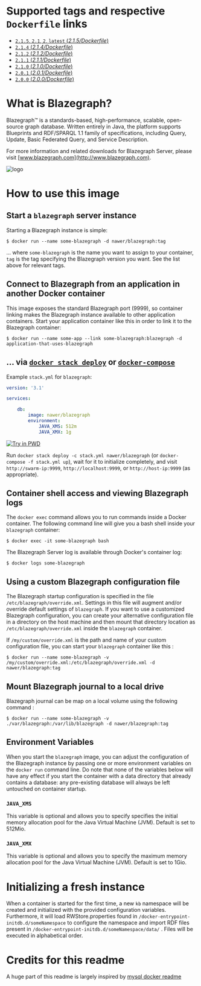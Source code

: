 
# Supported tags and respective `Dockerfile` links

-	[`2.1.5`, `2.1`, `2`, `latest` (*2.1.5/Dockerfile*)](https://github.com/nawerprod/docker-blazegraph/blob/master/2.1.5/Dockerfile)
-	[`2.1.4` (*2.1.4/Dockerfile*)](https://github.com/nawerprod/docker-blazegraph/blob/master/2.1.4/Dockerfile)
-	[`2.1.2` (*2.1.2/Dockerfile*)](https://github.com/nawerprod/docker-blazegraph/blob/master/2.1.2/Dockerfile)
-	[`2.1.1` (*2.1.1/Dockerfile*)](https://github.com/nawerprod/docker-blazegraph/blob/master/2.1.1/Dockerfile)
-	[`2.1.0` (*2.1.0/Dockerfile*)](https://github.com/nawerprod/docker-blazegraph/blob/master/2.1.0/Dockerfile)
-	[`2.0.1` (*2.0.1/Dockerfile*)](https://github.com/nawerprod/docker-blazegraph/blob/master/2.0.1/Dockerfile)
-	[`2.0.0` (*2.0.0/Dockerfile*)](https://github.com/nawerprod/docker-blazegraph/blob/master/2.0.0/Dockerfile)

# What is Blazegraph?

Blazegraph™ is a standards-based, high-performance, scalable, open-source graph database. Written entirely in Java, the platform supports Blueprints and RDF/SPARQL 1.1 family of specifications, including Query, Update, Basic Federated Query, and Service Description.

For more information and related downloads for Blazegraph Server, please visit [www.blazegraph.com](http://www.blazegraph.com).

![logo](https://github.com/nawerprod/docker-blazegraph/blob/master/docs/logo.png?raw=true)

# How to use this image

## Start a `blazegraph` server instance

Starting a Blazegraph instance is simple:

```console
$ docker run --name some-blazegraph -d nawer/blazegraph:tag
```

... where `some-blazegraph` is the name you want to assign to your container, `tag` is the tag specifying the Blazegraph version you want. See the list above for relevant tags.

## Connect to Blazegraph from an application in another Docker container

This image exposes the standard Blazegraph port (9999), so container linking makes the Blazegraph instance available to other application containers. Start your application container like this in order to link it to the Blazegraph container:

```console
$ docker run --name some-app --link some-blazegraph:blazegraph -d application-that-uses-blazegraph
```

## ... via [`docker stack deploy`](https://docs.docker.com/engine/reference/commandline/stack_deploy/) or [`docker-compose`](https://github.com/docker/compose)

Example `stack.yml` for `blazegraph`:

```yaml
version: '3.1'

services:

    db:
        image: nawer/blazegraph
        environment:
            JAVA_XMS: 512m
            JAVA_XMX: 1g

```

[![Try in PWD](https://github.com/play-with-docker/stacks/raw/cff22438cb4195ace27f9b15784bbb497047afa7/assets/images/button.png)](http://play-with-docker.com?stack=https://raw.githubusercontent.com/nawerprod/blazegraph/master/stack.yml)

Run `docker stack deploy -c stack.yml nawer/blazegraph` (or `docker-compose -f stack.yml up`), wait for it to initialize completely, and visit `http://swarm-ip:9999`, `http://localhost:9999`, or `http://host-ip:9999` (as appropriate).

## Container shell access and viewing Blazegraph logs

The `docker exec` command allows you to run commands inside a Docker container. The following command line will give you a bash shell inside your `blazegraph` container:

```console
$ docker exec -it some-blazegraph bash
```

The Blazegraph Server log is available through Docker's container log:

```console
$ docker logs some-blazegraph
```

## Using a custom Blazegraph configuration file

The Blazegraph startup configuration is specified in the file `/etc/blazegraph/override.xml`. Settings in this file will augment and/or override default settings of `blazegraph`. If you want to use a customized Blazegraph configuration, you can create your alternative configuration file in a directory on the host machine and then mount that directory location as `/etc/blazegraph/override.xml` inside the `blazegraph` container.

If `/my/custom/override.xml` is the path and name of your custom configuration file, you can start your `blazegraph` container like this :

```console
$ docker run --name some-blazegraph -v /my/custom/override.xml:/etc/blazegraph/override.xml -d nawer/blazegraph:tag
```

## Mount Blazegraph journal to a local drive

Blazegraph journal can be map on a local volume using the following command :

```console
$ docker run --name some-blazegraph -v ./var/blazegraph:/var/lib/blazegraph -d nawer/blazegraph:tag
```

## Environment Variables

When you start the `blazegraph` image, you can adjust the configuration of the Blazegraph instance by passing one or more environment variables on the `docker run` command line. Do note that none of the variables below will have any effect if you start the container with a data directory that already contains a database: any pre-existing database will always be left untouched on container startup.

### `JAVA_XMS`

This variable is optional and allows you to specify specifies the initial memory allocation pool for the Java Virtual Machine (JVM). Default is set to 512Mio.

### `JAVA_XMX`

This variable is optional and allows you to specify the maximum memory allocation pool for the Java Virtual Machine (JVM). Default is set to 1Gio.

# Initializing a fresh instance

When a container is started for the first time, a new `kb` namespace will be created and initialized with the provided configuration variables.
Furthermore, it will load RWStore.properties found in `/docker-entrypoint-initdb.d/someNamespace` to configure the namespace and import RDF files
present in `/docker-entrypoint-initdb.d/someNamespace/data/`  . Files will be executed in alphabetical order.

# Credits for this readme

A huge part of this readme is largely inspired by [mysql docker readme](https://hub.docker.com/_/mysql/)